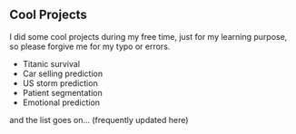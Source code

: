 ## Cool Projects
I did some cool projects during my free time, just for my learning purpose, so please forgive me for my typo or errors.

- Titanic survival
- Car selling prediction
- US storm prediction
- Patient segmentation
- Emotional prediction

and the list goes on... (frequently updated here)
